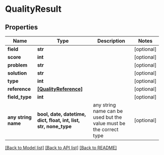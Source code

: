 # QualityResult


## Properties
Name | Type | Description | Notes
------------ | ------------- | ------------- | -------------
**field** | **str** |  | [optional] 
**score** | **int** |  | [optional] 
**problem** | **str** |  | [optional] 
**solution** | **str** |  | [optional] 
**type** | **int** |  | [optional] 
**reference** | [**[QualityReference]**](QualityReference.md) |  | [optional] 
**field_type** | **int** |  | [optional] 
**any string name** | **bool, date, datetime, dict, float, int, list, str, none_type** | any string name can be used but the value must be the correct type | [optional]

[[Back to Model list]](../README.md#documentation-for-models) [[Back to API list]](../README.md#documentation-for-api-endpoints) [[Back to README]](../README.md)


